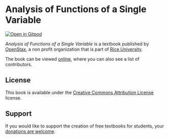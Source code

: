 # Analysis of Functions of a Single Variable

[![Open in Gitpod](https://gitpod.io/button/open-in-gitpod.svg)](https://gitpod.io/from-referrer/)

_Analysis of Functions of a Single Variable_ is a textbook published by [OpenStax](https://openstax.org/), a non profit organization that is part of [Rice University](https://www.rice.edu/).

The book can be viewed [online](https://github.com/cnx-user-books/cnxbook-analysis-of-functions-of-a-single-variable/releases/latest), where you can also see a list of contributors.

## License
This book is available under the [Creative Commons Attribution License](./LICENSE) license.

## Support
If you would like to support the creation of free textbooks for students, your [donations are welcome](https://riceconnect.rice.edu/donation/support-openstax-banner).
